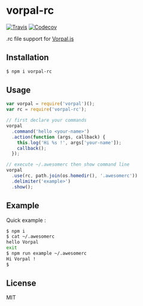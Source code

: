 vorpal-rc
=========

[![Travis](https://img.shields.io/travis/subk/vorpal-rc.svg?style=flat-square)]()
[![Codecov](https://img.shields.io/codecov/c/github/subk/vorpal-rc.svg?maxAge=2592000?style=flat-square)]()

.rc file support for [Vorpal.js](http://vorpal.js.org/)

## Installation
```bash
$ npm i vorpal-rc
```

## Usage
```javascript
var vorpal = require('vorpal')();
var rc = require('vorpal-rc');

// first declare your commands
vorpal
  .command('hello <your-name>')
  .action(function (args, callback) {
    this.log('Hi %s !', args['your-name']);
    callback();
  });

// execute ~/.awesomerc then show command line
vorpal
  .use(rc, path.join(os.homedir(), '.awesomerc'))
  .delimiter('example>')
  .show();
```

## Example

Quick example :
```bash
$ npm i
$ cat ~/.awesomerc
hello Vorpal
exit
$ npm run example ~/.awesomerc
Hi Vorpal !
$
```

## License
MIT
